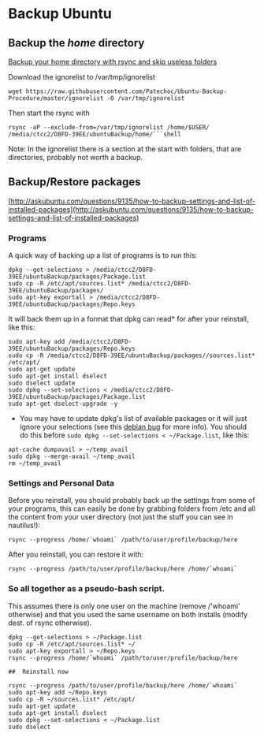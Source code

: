 # Backup Ubuntu

## Backup the *home* directory

[Backup your home directory with rsync and skip useless folders](http://askubuntu.com/questions/545655/backup-your-home-directory-with-rsync-and-skip-useless-folders)

Download the ignorelist to /var/tmp/ignorelist

```shell
wget https://raw.githubusercontent.com/Patechoc/Ubuntu-Backup-Procedure/master/ignorelist -O /var/tmp/ignorelist
```

Then start the rsync with

```shell
rsync -aP --exclude-from=/var/tmp/ignorelist /home/$USER/ /media/ctcc2/D8FD-39EE/ubuntuBackup/home/```shell
```

Note:
In the ignorelist there is a section at the start with folders, that are directories, probably not worth a backup.


## Backup/Restore packages

[http://askubuntu.com/questions/9135/how-to-backup-settings-and-list-of-installed-packages](http://askubuntu.com/questions/9135/how-to-backup-settings-and-list-of-installed-packages)

### Programs
A quick way of backing up a list of programs is to run this:

```shell
dpkg --get-selections > /media/ctcc2/D8FD-39EE/ubuntuBackup/packages/Package.list
sudo cp -R /etc/apt/sources.list* /media/ctcc2/D8FD-39EE/ubuntuBackup/packages/
sudo apt-key exportall > /media/ctcc2/D8FD-39EE/ubuntuBackup/packages/Repo.keys
```

It will back them up in a format that dpkg can read* for after your reinstall, like this:

```shell
sudo apt-key add /media/ctcc2/D8FD-39EE/ubuntuBackup/packages/Repo.keys
sudo cp -R /media/ctcc2/D8FD-39EE/ubuntuBackup/packages//sources.list* /etc/apt/
sudo apt-get update
sudo apt-get install dselect
sudo dselect update
sudo dpkg --set-selections < /media/ctcc2/D8FD-39EE/ubuntuBackup/packages/Package.list
sudo apt-get dselect-upgrade -y
```

* You may have to update dpkg's list of available packages or it will just ignore your selections (see this [debian bug](https://bugs.debian.org/cgi-bin/bugreport.cgi?bug=703092) for more info). You should do this before `sudo dpkg --set-selections < ~/Package.list`, like this:

```shell
apt-cache dumpavail > ~/temp_avail
sudo dpkg --merge-avail ~/temp_avail
rm ~/temp_avail
```

### Settings and Personal Data

Before you reinstall, you should probably back up the settings from some of your programs, this can easily be done by grabbing folders from /etc and all the content from your user directory (not just the stuff you can see in nautilus!):

```shell
rsync --progress /home/`whoami` /path/to/user/profile/backup/here
```

After you reinstall, you can restore it with:

```shell
rsync --progress /path/to/user/profile/backup/here /home/`whoami`
```

### So all together as a pseudo-bash script.

This assumes there is only one user on the machine (remove /'whoami' otherwise) and that you used the same username on both installs (modify dest. of rsync otherwise).

```shell
dpkg --get-selections > ~/Package.list
sudo cp -R /etc/apt/sources.list* ~/
sudo apt-key exportall > ~/Repo.keys
rsync --progress /home/`whoami` /path/to/user/profile/backup/here

##  Reinstall now

rsync --progress /path/to/user/profile/backup/here /home/`whoami`
sudo apt-key add ~/Repo.keys
sudo cp -R ~/sources.list* /etc/apt/
sudo apt-get update
sudo apt-get install dselect
sudo dpkg --set-selections < ~/Package.list
sudo dselect
```